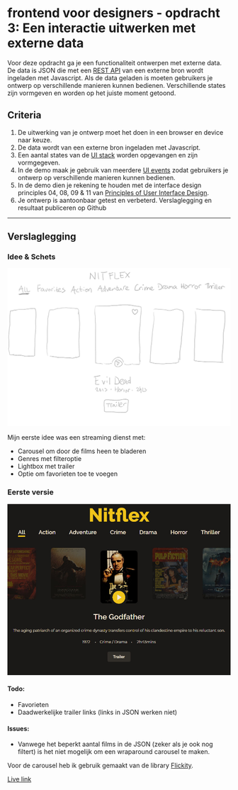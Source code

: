 # frontend voor designers - opdracht 3: Een interactie uitwerken met externe data

Voor deze opdracht ga je een functionaliteit ontwerpen met externe data. De data is JSON die met een [REST API](https://developer.mozilla.org/en-US/docs/Glossary/REST) van een externe bron wordt ingeladen met Javascript.  Als de data geladen is moeten gebruikers je ontwerp op verschillende manieren kunnen bedienen. Verschillende states zijn vormgeven en worden op het juiste moment getoond.

## Criteria
1. De uitwerking van je ontwerp moet het doen in een browser en device naar keuze.
2. De data wordt van een externe bron ingeladen met Javascript.
3. Een aantal states van de [UI stack](https://www.scotthurff.com/posts/why-your-user-interface-is-awkward-youre-ignoring-the-ui-stack/) worden opgevangen en zijn vormgegeven.
4. In de demo maak je gebruik van meerdere [UI events](https://developer.mozilla.org/en-US/docs/Web/API/UIEvent) zodat gebruikers je ontwerp op verschillende manieren kunnen bedienen.
5. In de demo dien je rekening te houden met de interface design principles 04, 08, 09 & 11 van [Principles of User Interface Design](http://bokardo.com/principles-of-user-interface-design/).
6. Je ontwerp is aantoonbaar getest en verbeterd. Verslaglegging en resultaat publiceren op Github

***

## Verslaglegging

### Idee & Schets
![Schets eerste ontwerp](https://github.com/mhhuijsmans/frontend-voor-designers-1920/raw/master/opdracht3/doc/schets.jpg)

Mijn eerste idee was een streaming dienst met: 

- Carousel om door de films heen te bladeren
- Genres met filteroptie
- Lightbox met trailer
- Optie om favorieten toe te voegen

### Eerste versie
![Eerste versie](https://github.com/mhhuijsmans/frontend-voor-designers-1920/raw/master/opdracht3/doc/v1.jpg)

#### Todo:
- Favorieten
- Daadwerkelijke trailer links (links in JSON werken niet)

#### Issues:
- Vanwege het beperkt aantal films in de JSON (zeker als je ook nog filtert) is het niet mogelijk om een wraparound carousel te maken. 

Voor de carousel heb ik gebruik gemaakt van de library [Flickity](https://github.com/metafizzy/flickity).

[Live link](https://mhhuijsmans.github.io/frontend-voor-designers-1920/opdracht3/)